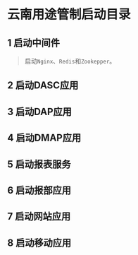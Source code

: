 # 云南用途管制启动目录

## 1 启动中间件
> 启动`Nginx`、`Redis`和`Zookepper`。
## 2 启动DASC应用

## 3 启动DAP应用

## 4 启动DMAP应用

## 5 启动报表服务

## 6 启动报部应用

## 7 启动网站应用

## 8 启动移动应用